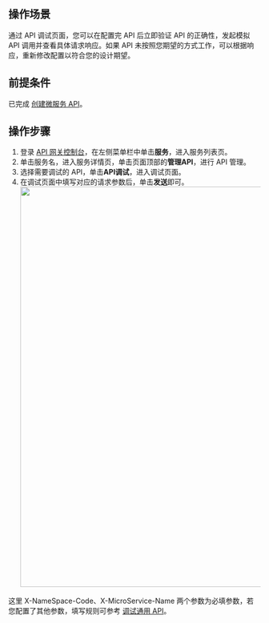 ## 操作场景
通过 API 调试页面，您可以在配置完 API 后立即验证 API 的正确性，发起模拟 API 调用并查看具体请求响应。如果 API 未按照您期望的方式工作，可以根据响应，重新修改配置以符合您的设计期望。

## 前提条件
已完成 [创建微服务 API](https://cloud.tencent.com/document/product/628/17561)。

## 操作步骤
1. 登录 [API 网关控制台](https://console.cloud.tencent.com/apigateway/index?rid=1)，在左侧菜单栏中单击**服务**，进入服务列表页。
2. 单击服务名，进入服务详情页，单击页面顶部的**管理API**，进行 API 管理。
3. 选择需要调试的 API，单击**API调试**，进入调试页面。
4. 在调试页面中填写对应的请求参数后，单击**发送**即可。
	<img src="https://qcloudimg.tencent-cloud.cn/raw/d234d124fd9050eb4822d47389913ae7.png" width=800/>
	
这里 X-NameSpace-Code、X-MicroService-Name 两个参数为必填参数，若您配置了其他参数，填写规则可参考 [调试通用 API](https://cloud.tencent.com/document/product/628/12005)。  
